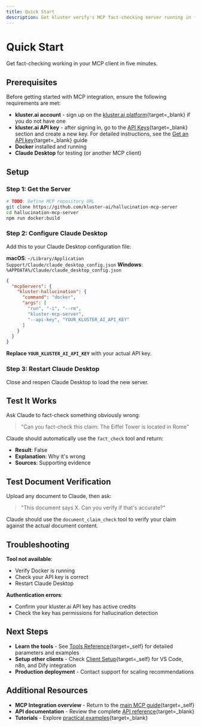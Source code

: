 ```yaml
---
title: Quick Start
description: Get kluster verify's MCP fact-checking server running in five minutes with Docker and test it with a working example.
---
```


# Quick Start

Get fact-checking working in your MCP client in five minutes.

## Prerequisites

Before getting started with MCP integration, ensure the following requirements are met:

- **kluster.ai account** - sign up on the [kluster.ai platform](https://platform.kluster.ai/signup){target=_blank} if you do not have one
- **kluster.ai API key** - after signing in, go to the [API Keys](https://platform.kluster.ai/apikeys){target=_blank} section and create a new key. For detailed instructions, see the [Get an API key](https://docs.kluster.ai/get-started/get-api-key/){target=_blank} guide
- **Docker** installed and running
- **Claude Desktop** for testing (or another MCP client)

## Setup

### Step 1: Get the Server

```bash
# TODO: Define MCP repository URL
git clone https://github.com/kluster-ai/hallucination-mcp-server
cd hallucination-mcp-server
npm run docker:build
```

### Step 2: Configure Claude Desktop

Add this to your Claude Desktop configuration file:

**macOS**: `~/Library/Application Support/Claude/claude_desktop_config.json`
**Windows**: `%APPDATA%/Claude/claude_desktop_config.json`

```json
{
  "mcpServers": {
    "kluster-hallucination": {
      "command": "docker",
      "args": [
        "run", "-i", "--rm",
        "kluster-mcp-server",
        "--api-key", "YOUR_KLUSTER_AI_API_KEY"
      ]
    }
  }
}
```

**Replace `YOUR_KLUSTER_AI_API_KEY`** with your actual API key.

### Step 3: Restart Claude Desktop

Close and reopen Claude Desktop to load the new server.

## Test It Works

Ask Claude to fact-check something obviously wrong:

> "Can you fact-check this claim: The Eiffel Tower is located in Rome"

Claude should automatically use the `fact_check` tool and return:
- **Result**: False
- **Explanation**: Why it's wrong
- **Sources**: Supporting evidence

## Test Document Verification

Upload any document to Claude, then ask:

> "This document says X. Can you verify if that's accurate?"

Claude should use the `document_claim_check` tool to verify your claim against the actual document content.

## Troubleshooting

**Tool not available**: 
- Verify Docker is running
- Check your API key is correct
- Restart Claude Desktop

**Authentication errors**:
- Confirm your kluster.ai API key has active credits
- Check the key has permissions for hallucination detection

## Next Steps

- **Learn the tools** - See [Tools Reference](/get-started/hallucination-agent/mcp-tools/){target=_self} for detailed parameters and examples
- **Setup other clients** - Check [Client Setup](/get-started/hallucination-agent/mcp-clients/){target=_self} for VS Code, n8n, and Dify integration
- **Production deployment** - Contact support for scaling recommendations

## Additional Resources

- **MCP Integration overview** - Return to the [main MCP guide](/get-started/hallucination-agent/mcp/){target=_self}
- **API documentation** - Review the complete [API reference](/api-reference/reference/){target=_blank}
- **Tutorials** - Explore [practical examples](/tutorials/klusterai-api/hallucination-detection-agent){target=_blank}
